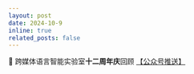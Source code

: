 ```yaml
---
layout: post
date: 2024-10-9
inline: true
related_posts: false
---
```


🤗 跨媒体语言智能实验室**十二周年庆**回顾 <a href="https://mp.weixin.qq.com/s/syblD6Brt-y1gdaWm6Cv4A"> 【公众号推送】</a>
